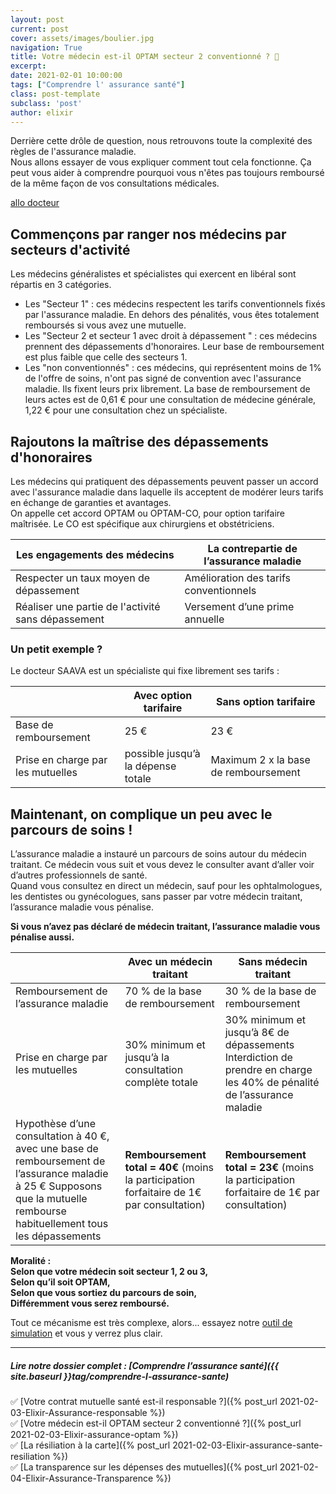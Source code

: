 ```yaml
---
layout: post
current: post
cover: assets/images/boulier.jpg
navigation: True
title: Votre médecin est-il OPTAM secteur 2 conventionné ? 👀
excerpt: 
date: 2021-02-01 10:00:00
tags: ["Comprendre l' assurance santé"]
class: post-template
subclass: 'post'
author: elixir
---
```


Derrière cette drôle de question, nous retrouvons toute la complexité des règles de l'assurance maladie.  
Nous allons essayer de vous expliquer comment tout cela fonctionne. Ça peut vous aider à comprendre pourquoi vous n'êtes pas toujours remboursé de la même façon de vos consultations médicales.

 
[allo docteur](https://live.staticflickr.com/274/19178829096_1305f8b634_b.jpg)

## Commençons par ranger nos médecins par secteurs d'activité

Les médecins généralistes et spécialistes qui exercent en libéral sont répartis en 3 catégories.  
- Les "Secteur 1" : ces médecins respectent les tarifs conventionnels fixés par l'assurance maladie. En dehors des pénalités, vous êtes totalement remboursés si vous avez une mutuelle.
- Les "Secteur 2 et secteur 1 avec droit à dépassement " : ces médecins prennent des dépassements d'honoraires. Leur base de remboursement est plus faible que celle des secteurs 1. 
- Les "non conventionnés" : ces médecins, qui représentent moins de 1% de l'offre de soins, n'ont pas signé de convention avec l'assurance maladie. Ils fixent leurs prix librement. La base de remboursement de leurs actes est de 0,61 € pour une consultation de médecine générale, 1,22 € pour une consultation chez un spécialiste.

## Rajoutons la maîtrise des dépassements  d'honoraires

Les médecins qui pratiquent des dépassements peuvent passer un accord avec l'assurance maladie dans laquelle ils acceptent de modérer leurs tarifs en échange de garanties et avantages.  
On appelle cet accord OPTAM ou OPTAM-CO, pour option tarifaire maîtrisée. Le CO est spécifique aux chirurgiens et obstétriciens. 

| Les engagements des médecins | La contrepartie de l’assurance maladie |
| -------------------------------------------|----------------------------------------------------|
| Respecter un taux moyen de dépassement | Amélioration des tarifs conventionnels |
| Réaliser une partie de l'activité sans dépassement | Versement d’une prime annuelle|

### Un petit exemple ?

Le docteur SAAVA est un spécialiste qui fixe librement ses tarifs : 

| | Avec option tarifaire | Sans option tarifaire |
|------------------|---------------|-----------------| 
|Base de remboursement | 25 € | 23 € |
| Prise en charge par les mutuelles | possible jusqu’à la dépense totale | Maximum 2 x la base de remboursement |

## Maintenant, on complique un peu avec le parcours de soins !

L’assurance maladie a instauré un parcours de soins autour du médecin traitant. Ce médecin vous suit et vous devez le consulter avant d’aller voir d’autres professionnels de santé.   
Quand vous consultez en direct un médecin, sauf pour les ophtalmologues, les dentistes ou gynécologues, sans passer par votre médecin traitant, l’assurance maladie vous pénalise.

**Si vous n’avez pas déclaré de médecin traitant, l’assurance maladie vous pénalise aussi.**

| | Avec un médecin traitant | Sans médecin traitant |
|------------------|---------------|-----------------| 
| Remboursement de l’assurance maladie | 70 % de la base de remboursement | 30 % de la base de remboursement |
| Prise en charge par les mutuelles | 30% minimum et jusqu’à la consultation complète totale | 30% minimum et jusqu’à 8€ de dépassements  Interdiction de prendre en charge les 40% de pénalité de l’assurance maladie |
| Hypothèse d’une consultation à 40 €, avec une base de remboursement de l’assurance maladie à 25 €    Supposons que la mutuelle rembourse habituellement tous les dépassements | **Remboursement total = 40€**  (moins la participation forfaitaire de 1€ par consultation)| **Remboursement total = 23€**  (moins la participation forfaitaire de 1€ par consultation)|

**Moralité :  
Selon que votre médecin soit secteur 1, 2 ou 3,  
Selon qu’il soit OPTAM,  
Selon que vous sortiez du parcours de soin,  
Différemment vous serez remboursé.**

Tout ce mécanisme est très complexe, alors... essayez notre [outil de simulation](https://elixir-sante.fr/simulateur) et vous y verrez plus clair.
 
---

##### Lire notre dossier complet : [Comprendre l’assurance santé]({{ site.baseurl }}tag/comprendre-l-assurance-sante)

✅ [Votre contrat mutuelle santé est-il responsable ?]({% post_url 2021-02-03-Elixir-Assurance-responsable %})  
✅ [Votre médecin est-il OPTAM secteur 2 conventionné ?]({% post_url 2021-02-03-Elixir-assurance-optam %})  
✅ [La résiliation à la carte]({% post_url 2021-02-03-Elixir-assurance-sante-resiliation %})  
✅ [La transparence sur les dépenses des mutuelles]({% post_url 2021-02-04-Elixir-Assurance-Transparence %})  
